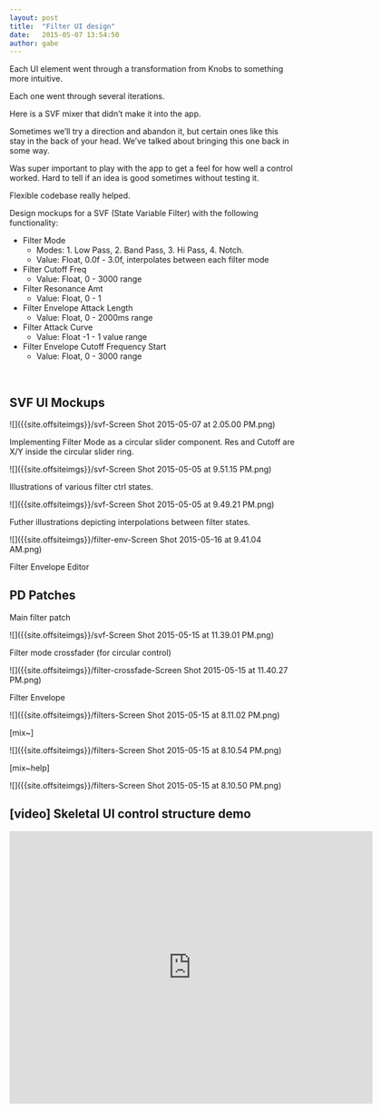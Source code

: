 ```yaml
---
layout: post
title:  "Filter UI design"
date:   2015-05-07 13:54:50
author: gabe
---
```


Each UI element went through a transformation from Knobs to something more intuitive.

Each one went through several iterations.

Here is a SVF mixer that didn’t make it into the app.

Sometimes we’ll try a direction and abandon it, but certain ones like this stay in the back of your head. We’ve talked about bringing this one back in some way.

Was super important to play with the app to get a feel for how well a control worked.
Hard to tell if an idea is good sometimes without testing it.

Flexible codebase really helped.

Design mockups for a SVF (State Variable Filter) with the following functionality:

- Filter Mode
  - Modes: 1. Low Pass, 2. Band Pass, 3. Hi Pass, 4. Notch.
  - Value: Float, 0.0f - 3.0f, interpolates between each filter mode
- Filter Cutoff Freq
  - Value: Float, 0 - 3000 range
- Filter Resonance Amt
  - Value: Float, 0 - 1
- Filter Envelope Attack Length
  - Value: Float, 0 - 2000ms range
- Filter Attack Curve
  - Value: Float -1 - 1 value range
- Filter Envelope Cutoff Frequency Start
  - Value: Float, 0 - 3000 range

<br />

## SVF UI Mockups

![]({{site.offsiteimgs}}/svf-Screen Shot 2015-05-07 at 2.05.00 PM.png)

Implementing Filter Mode as a circular slider component. Res and Cutoff are X/Y inside the circular slider ring.

![]({{site.offsiteimgs}}/svf-Screen Shot 2015-05-05 at 9.51.15 PM.png)

Illustrations of various filter ctrl states.

![]({{site.offsiteimgs}}/svf-Screen Shot 2015-05-05 at 9.49.21 PM.png)

Futher illustrations depicting interpolations between filter states.

![]({{site.offsiteimgs}}/filter-env-Screen Shot 2015-05-16 at 9.41.04 AM.png)

Filter Envelope Editor

## PD Patches

Main filter patch

![]({{site.offsiteimgs}}/svf-Screen Shot 2015-05-15 at 11.39.01 PM.png)

Filter mode crossfader (for circular control)

![]({{site.offsiteimgs}}/filter-crossfade-Screen Shot 2015-05-15 at 11.40.27 PM.png)

Filter Envelope

![]({{site.offsiteimgs}}/filters-Screen Shot 2015-05-15 at 8.11.02 PM.png)

[mix~]

![]({{site.offsiteimgs}}/filters-Screen Shot 2015-05-15 at 8.10.54 PM.png)

[mix~help]

![]({{site.offsiteimgs}}/filters-Screen Shot 2015-05-15 at 8.10.50 PM.png)


## [video] Skeletal UI control structure demo

<iframe width="640" height="480" src="https://www.youtube.com/embed/Y85d89PdBfU?rel=0&amp;showinfo=0" frameborder="0" allowfullscreen></iframe>




